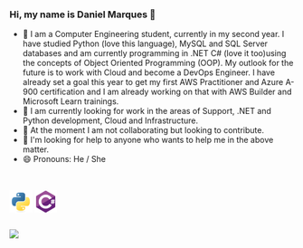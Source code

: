 ### Hi, my name is Daniel Marques 👋

- 🌱 I am a Computer Engineering student, currently in my second year. I have studied Python (love this language), MySQL and SQL Server databases and am currently programming in .NET C# (love it too)using the concepts of Object Oriented Programming (OOP). My outlook for the future is to work with Cloud and become a DevOps Engineer.
I have already set a goal this year to get my first AWS Practitioner and Azure A-900 certification and I am already working on that with AWS Builder and Microsoft Learn trainings.
- 🔭 I am currently looking for work in the areas of Support, .NET and Python development, Cloud and Infrastructure.
- 👯 At the moment I am not collaborating but looking to contribute.
- 🤔 I'm looking for help to anyone who wants to help me in the above matter.
- 😄 Pronouns: He / She

## 

  <div style="display: inline_block"><br>
  <img align="center" alt="Python" height="40" width="40" src="https://raw.githubusercontent.com/devicons/devicon/master/icons/python/python-original.svg">
  <img align="center" alt="CSharp" height="40" width="40" src="https://raw.githubusercontent.com/devicons/devicon/master/icons/csharp/csharp-original.svg">
  <src="https://media.discordapp.net/attachments/639956127056134178/890373478988013628/Publicacoes_Instagram_1_1.png?width=676&height=676">
</div>
 
##
    
<div>
  <a href="https://www.linkedin.com/in/daniell-marquess/" target="_blank"><img src="https://img.shields.io/badge/-LinkedIn-%230077B5?style=for-the-       badge&logo=linkedin&logoColor=white"></a> 
</div>
  
